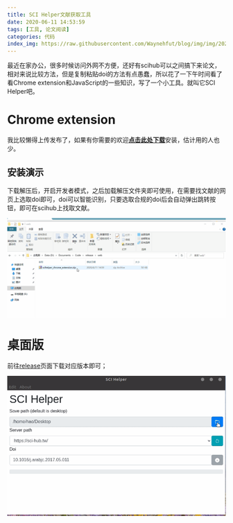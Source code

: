 ```yaml
---
title: SCI Helper文献获取工具
date: 2020-06-11 14:53:59
tags: [工具, 论文阅读]
categories: 代码
index_img: https://raw.githubusercontent.com/Waynehfut/blog/img/img/20220722170434.png
---
```



最近在家办公，很多时候访问外网不方便，还好有scihub可以之间搞下来论文，相对来说比较方法，但是复制粘贴doi的方法有点愚蠢，所以花了一下午时间看了看Chrome extension和JavaScript的一些知识，写了一个小工具。就叫它SCI Helper吧。

<!-- more -->

# Chrome extension

我比较懒得上传发布了，如果有你需要的欢迎[**点击此处下载**](https://github.com/Waynehfut/scihubhelper/releases/download/0.0.2/scihelper_chrome_extension.zip)安装，估计用的人也少。

## 安装演示

下载解压后，开启开发者模式，之后加载解压文件夹即可使用，在需要找文献的网页上选取doi即可，doi可以智能识别，只要选取合规的doi后会自动弹出跳转按钮，即可在scihub上找取文献。

![tutorials](https://raw.githubusercontent.com/Waynehfut/scihubhelper/master/supportfile/chrometoolsinstall.gif)

# 桌面版

前往[release](https://github.com/Waynehfut/scihubhelper/releases)页面下载对应版本即可；

![desktoptur](https://raw.githubusercontent.com/Waynehfut/scihubhelper/master/supportfile/desktop.gif)

